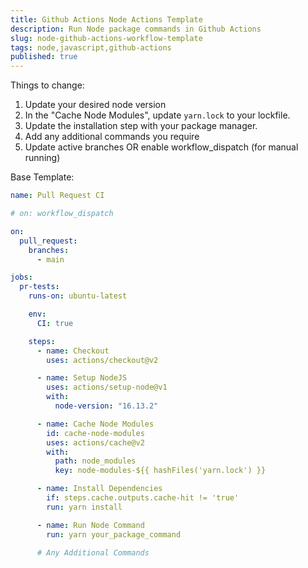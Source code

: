 ```yaml
---
title: Github Actions Node Actions Template
description: Run Node package commands in Github Actions
slug: node-github-actions-workflow-template
tags: node,javascript,github-actions
published: true
---
```


Things to change:

1. Update your desired node version
2. In the "Cache Node Modules", update `yarn.lock` to your lockfile.
3. Update the installation step with your package manager.
4. Add any additional commands you require
5. Update active branches OR enable workflow_dispatch (for manual running)

Base Template:

```yaml
name: Pull Request CI

# on: workflow_dispatch

on:
  pull_request:
    branches:
      - main

jobs:
  pr-tests:
    runs-on: ubuntu-latest

    env:
      CI: true

    steps:
      - name: Checkout
        uses: actions/checkout@v2

      - name: Setup NodeJS
        uses: actions/setup-node@v1
        with:
          node-version: "16.13.2"

      - name: Cache Node Modules
        id: cache-node-modules
        uses: actions/cache@v2
        with:
          path: node_modules
          key: node-modules-${{ hashFiles('yarn.lock') }}

      - name: Install Dependencies
        if: steps.cache.outputs.cache-hit != 'true'
        run: yarn install

      - name: Run Node Command
        run: yarn your_package_command

      # Any Additional Commands
```
